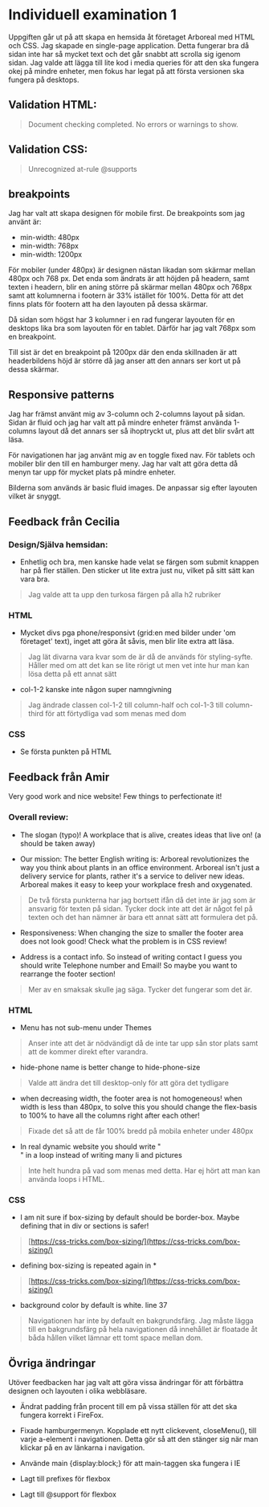 # Individuell examination 1

Uppgiften går ut på att skapa en hemsida åt företaget Arboreal med HTML och CSS. Jag skapade en single-page application. Detta fungerar bra då sidan inte har så mycket text och det går snabbt att scrolla sig igenom sidan. Jag valde att lägga till lite kod i media queries för att den ska fungera okej på mindre enheter, men fokus har legat på att första versionen ska fungera på desktops. 

## Validation HTML: 
> Document checking completed. No errors or warnings to show.

## Validation CSS: 
> Unrecognized at-rule @supports

## breakpoints

Jag har valt att skapa designen för mobile first. De breakpoints som jag använt är: 

* min-width: 480px
* min-width: 768px
* min-width: 1200px

För mobiler (under 480px) är designen nästan likadan som skärmar mellan 480px och 768 px. Det enda som ändrats är att höjden på headern, samt texten i headern, blir en aning större på skärmar mellan 480px och 768px samt att kolumnerna i footern är 33% istället för 100%. Detta för att det finns plats för footern att ha den layouten på dessa skärmar. 

Då sidan som högst har 3 kolumner i en rad fungerar layouten för en desktops lika bra som layouten för en tablet. Därför har jag valt 768px som en breakpoint.

Till sist är det en breakpoint på 1200px där den enda skillnaden är att headerbildens höjd är större då jag anser att den annars ser kort ut på dessa skärmar. 

## Responsive patterns

Jag har främst använt mig av 3-column och 2-columns layout på sidan. Sidan är fluid och jag har valt att på mindre enheter främst använda 1-columns layout då det annars ser så ihoptryckt ut, plus att det blir svårt att läsa. 

För navigationen har jag använt mig av en toggle fixed nav. För tablets och mobiler blir den till en hamburger meny. Jag har valt att göra detta då menyn tar upp för mycket plats på mindre enheter. 

Bilderna som används är basic fluid images. De anpassar sig efter layouten vilket är snyggt. 

## Feedback från Cecilia

### Design/Själva hemsidan:

* Enhetlig och bra, men kanske hade velat se färgen som submit knappen har på fler ställen. Den sticker ut lite extra just nu, vilket på sitt sätt kan vara bra.

> Jag valde att ta upp den turkosa färgen på alla h2 rubriker 

### HTML

* Mycket divs pga phone/responsivt (grid:en med bilder under 'om företaget' text), inget att göra åt såvis, men blir lite extra att läsa.

> Jag lät divarna vara kvar som de är då de används för styling-syfte. Håller med om att det kan se lite rörigt ut men vet inte hur man kan lösa detta på ett annat sätt

* col-1-2 kanske inte någon super namngivning

> Jag ändrade classen col-1-2 till column-half och col-1-3 till column-third för att förtydliga vad som menas med dom 

### CSS

* Se första punkten på HTML

## Feedback från Amir 

Very good work and nice website! Few things to perfectionate it!

### Overall review:

* The slogan (typo)! A workplace that is alive, creates ideas that live on! (a should be taken away)

* Our mission: The better English writing is: Arboreal revolutionizes the way you think about plants in an office environment. Arboreal isn't just a delivery service for plants, rather it's a service to deliver new ideas. Arboreal makes it easy to keep your workplace fresh and oxygenated.

> De två första punkterna har jag bortsett ifån då det inte är jag som är ansvarig för texten på sidan. Tycker dock inte att det är något fel på texten och det han nämner är bara ett annat sätt att formulera det på.

* Responsiveness: When changing the size to smaller the footer area does not look good! Check what the problem is in CSS review!

* Address is a contact info. So instead of writing contact I guess you should write Telephone number and Email! So maybe you want to rearrange the footer section!

> Mer av en smaksak skulle jag säga. Tycker det fungerar som det är. 

### HTML

* Menu has not sub-menu under Themes

> Anser inte att det är nödvändigt då de inte tar upp sån stor plats samt att de kommer direkt efter varandra. 

* hide-phone name is better change to hide-phone-size

> Valde att ändra det till desktop-only för att göra det tydligare 

* when decreasing width, the footer area is not homogeneous! when width is less than 480px, to solve this you should change the flex-basis to 100% to have all the columns right after each other!

> Fixade det så att de får 100% bredd på mobila enheter under 480px

* In real dynamic website you should write "<div class="section-wrapper picture-wrapper">" in a loop instead of writing many li and pictures

> Inte helt hundra på vad som menas med detta. Har ej hört att man kan använda loops i HTML. 

### CSS

* I am nit sure if box-sizing by default should be border-box. Maybe defining that in div or sections is safer!

> [https://css-tricks.com/box-sizing/](https://css-tricks.com/box-sizing/)

* defining box-sizing is repeated again in *

> [https://css-tricks.com/box-sizing/](https://css-tricks.com/box-sizing/)

* background color by default is white. line 37

> Navigationen har inte by default en bakgrundsfärg. Jag måste lägga till en bakgrundsfärg på hela navigationen då innehållet är floatade åt båda hållen vilket lämnar ett tomt space mellan dom.

## Övriga ändringar

Utöver feedbacken har jag valt att göra vissa ändringar för att förbättra designen och layouten i olika webbläsare. 

* Ändrat padding från procent till em på vissa ställen för att det ska fungera korrekt i FireFox. 

* Fixade hamburgermenyn. Kopplade ett nytt clickevent, closeMenu(), till varje a-element i navigationen. Detta gör så att den stänger sig när man klickar på en av länkarna i navigation.

* Använde main {display:block;} för att main-taggen ska fungera i IE

* Lagt till prefixes för flexbox

* Lagt till @support för flexbox 